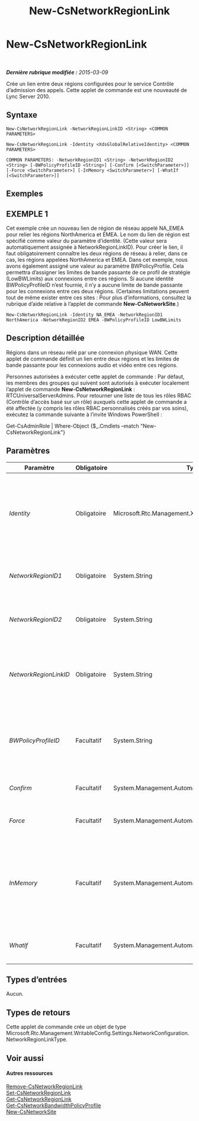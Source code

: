 ﻿---
title: New-CsNetworkRegionLink
TOCTitle: New-CsNetworkRegionLink
ms:assetid: 61a6a7be-8078-4d59-a78a-2f241f6bf800
ms:mtpsurl: https://technet.microsoft.com/fr-fr/library/Gg398437(v=OCS.15)
ms:contentKeyID: 49297394
ms.date: 05/20/2016
mtps_version: v=OCS.15
ms.translationtype: HT
---

# New-CsNetworkRegionLink

 

_**Dernière rubrique modifiée :** 2015-03-09_

Crée un lien entre deux régions configurées pour le service Contrôle d’admission des appels. Cette applet de commande est une nouveauté de Lync Server 2010.

## Syntaxe

    New-CsNetworkRegionLink -NetworkRegionLinkID <String> <COMMON PARAMETERS>

    New-CsNetworkRegionLink -Identity <XdsGlobalRelativeIdentity> <COMMON PARAMETERS>

    COMMON PARAMETERS: -NetworkRegionID1 <String> -NetworkRegionID2 <String> [-BWPolicyProfileID <String>] [-Confirm [<SwitchParameter>]] [-Force <SwitchParameter>] [-InMemory <SwitchParameter>] [-WhatIf [<SwitchParameter>]]

## Exemples

## EXEMPLE 1

Cet exemple crée un nouveau lien de région de réseau appelé NA\_EMEA pour relier les régions NorthAmerica et EMEA. Le nom du lien de région est spécifié comme valeur du paramètre d’identité. (Cette valeur sera automatiquement assignée à NetworkRegionLinkID). Pour créer le lien, il faut obligatoirement connaître les deux régions de réseau à relier, dans ce cas, les régions appelées NorthAmerica et EMEA. Dans cet exemple, nous avons également assigné une valeur au paramètre BWPolicyProfile. Cela permettra d’assigner les limites de bande passante de ce profil de stratégie (LowBWLimits) aux connexions entre ces régions. Si aucune identité BWPolicyProfileID n’est fournie, il n’y a aucune limite de bande passante pour les connexions entre ces deux régions. (Certaines limitations peuvent tout de même exister entre ces sites : Pour plus d’informations, consultez la rubrique d’aide relative à l’applet de commande **New-CsNetworkSite**.)

    New-CsNetworkRegionLink -Identity NA_EMEA -NetworkRegionID1 NorthAmerica -NetworkRegionID2 EMEA -BWPolicyProfileID LowBWLimits

## Description détaillée

Régions dans un réseau relié par une connexion physique WAN. Cette applet de commande définit un lien entre deux régions et les limites de bande passante pour les connexions audio et vidéo entre ces régions.

Personnes autorisées à exécuter cette applet de commande : Par défaut, les membres des groupes qui suivent sont autorisés à exécuter localement l’applet de commande **New-CsNetworkRegionLink** : RTCUniversalServerAdmins. Pour retourner une liste de tous les rôles RBAC (Contrôle d’accès basé sur un rôle) auxquels cette applet de commande a été affectée (y compris les rôles RBAC personnalisés créés par vos soins), exécutez la commande suivante à l’invite Windows PowerShell :

Get-CsAdminRole | Where-Object {$\_.Cmdlets –match "New-CsNetworkRegionLink"}

## Paramètres


<table>
<colgroup>
<col style="width: 25%" />
<col style="width: 25%" />
<col style="width: 25%" />
<col style="width: 25%" />
</colgroup>
<thead>
<tr class="header">
<th>Paramètre</th>
<th>Obligatoire</th>
<th>Type</th>
<th>Description</th>
</tr>
</thead>
<tbody>
<tr class="odd">
<td><p><em>Identity</em></p></td>
<td><p>Obligatoire</p></td>
<td><p>Microsoft.Rtc.Management.Xds.XdsGlobalRelativeIdentity</p></td>
<td><p>Un identificateur unique pour le lien de région de réseau nouvellement créé. Les liens de région de réseau ne sont créés que pour l’étendue globale, si bien que cet identificateur n’a pas besoin de spécifier une étendue. Il contient plutôt une chaîne avec un nom unique qui identifie ce lien.</p></td>
</tr>
<tr class="even">
<td><p><em>NetworkRegionID1</em></p></td>
<td><p>Obligatoire</p></td>
<td><p>System.String</p></td>
<td><p>Identité de la région (NetworkRegionID) reliée à une région identifiée par un paramètre NetworkRegionID2.</p></td>
</tr>
<tr class="odd">
<td><p><em>NetworkRegionID2</em></p></td>
<td><p>Obligatoire</p></td>
<td><p>System.String</p></td>
<td><p>L’identité de la région (NetworkRegionID) reliée à la région identifiée par le paramètre NetworkRegionID1.</p></td>
</tr>
<tr class="even">
<td><p><em>NetworkRegionLinkID</em></p></td>
<td><p>Obligatoire</p></td>
<td><p>System.String</p></td>
<td><p>Cette valeur est la même que l’identité. Vous ne pouvez pas spécifier à la fois une identité et un identificateur NetworkRegionLinkID. Une valeur saisie pour l’un des deux sera automatiquement utilisée pour les deux.</p></td>
</tr>
<tr class="odd">
<td><p><em>BWPolicyProfileID</em></p></td>
<td><p>Facultatif</p></td>
<td><p>System.String</p></td>
<td><p>L’identité du profil de stratégie de bande passante qui définit les limites pour ce lien. Vous pouvez récupérer une liste des profils disponibles en appelant l’applet de commande <strong>Get-CsNetworkBandwidthPolicyProfile</strong>.</p></td>
</tr>
<tr class="even">
<td><p><em>Confirm</em></p></td>
<td><p>Facultatif</p></td>
<td><p>System.Management.Automation.SwitchParameter</p></td>
<td><p>Vous demande confirmation avant d’exécuter la commande.</p></td>
</tr>
<tr class="odd">
<td><p><em>Force</em></p></td>
<td><p>Facultatif</p></td>
<td><p>System.Management.Automation.SwitchParameter</p></td>
<td><p>Supprime les invites de confirmation qui s’affichent avant d’effectuer des modifications.</p></td>
</tr>
<tr class="even">
<td><p><em>InMemory</em></p></td>
<td><p>Facultatif</p></td>
<td><p>System.Management.Automation.SwitchParameter</p></td>
<td><p>Crée une référence d’objet sans valider l’objet comme une modification définitive. Si vous affectez à une variable la sortie de cette cmdlet appelée avec ce paramètre, vous pouvez apporter des modifications aux propriétés de la référence d’objet, puis les valider en appelant la cmdlet Set- correspondante.</p></td>
</tr>
<tr class="odd">
<td><p><em>WhatIf</em></p></td>
<td><p>Facultatif</p></td>
<td><p>System.Management.Automation.SwitchParameter</p></td>
<td><p>Décrit ce qui se passe si vous exécutez la commande sans l’exécuter réellement.</p></td>
</tr>
</tbody>
</table>


## Types d’entrées

Aucun.

## Types de retours

Cette applet de commande crée un objet de type Microsoft.Rtc.Management.WritableConfig.Settings.NetworkConfiguration.NetworkRegionLinkType.

## Voir aussi

#### Autres ressources

[Remove-CsNetworkRegionLink](remove-csnetworkregionlink.md)  
[Set-CsNetworkRegionLink](set-csnetworkregionlink.md)  
[Get-CsNetworkRegionLink](get-csnetworkregionlink.md)  
[Get-CsNetworkBandwidthPolicyProfile](get-csnetworkbandwidthpolicyprofile.md)  
[New-CsNetworkSite](new-csnetworksite.md)

